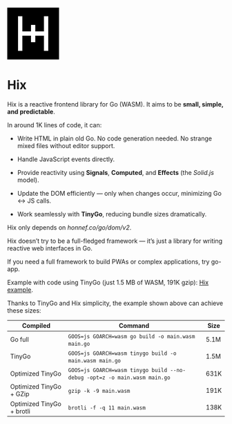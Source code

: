 ![logo](https://raw.githubusercontent.com/deltegui/hix/refs/heads/main/logo.png)

# Hix

Hix is a reactive frontend library for Go (WASM).
It aims to be **small, simple, and predictable**.

In around 1K lines of code, it can:

* Write HTML in plain old Go. No code generation needed. No strange mixed files without editor support.

* Handle JavaScript events directly.

* Provide reactivity using **Signals**, **Computed**, and **Effects** (the *Solid.js* model).

* Update the DOM efficiently — only when changes occur, minimizing Go ↔ JS calls.

* Work seamlessly with **TinyGo**, reducing bundle sizes dramatically.

Hix only depends on *honnef.co/go/dom/v2*.

Hix doesn’t try to be a full-fledged framework — it’s just a library for writing reactive web interfaces in Go.

If you need a full framework to build PWAs or complex applications, try go-app.

Example with code using TinyGo (just 1.5 MB of WASM, 191K gzip): [Hix example](https://deltegui.github.io/hx/).

Thanks to TinyGo and Hix simplicity, the example shown above can achieve these sizes:

| Compiled                  | Command                                                                   | Size |
|---------------------------|---------------------------------------------------------------------------|------|
| Go full                   | `GOOS=js GOARCH=wasm go build -o main.wasm main.go`                       | 5.1M |
| TinyGo                    | `GOOS=js GOARCH=wasm tinygo build -o main.wasm main.go `                  | 1.5M |
| Optimized TinyGo          | `GOOS=js GOARCH=wasm tinygo build --no-debug -opt=z -o main.wasm main.go` | 631K |
| Optimized TinyGo + GZip   | `gzip -k -9 main.wasm`                                                    | 191K |
| Optimized TinyGo + brotli | `brotli -f -q 11 main.wasm`                                               | 138K |
